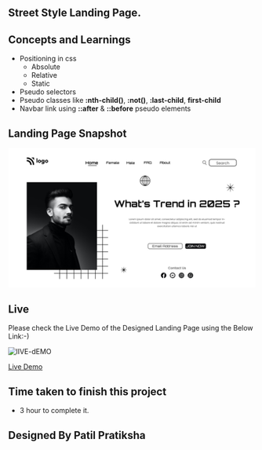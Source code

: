 ## Street Style Landing Page.

## Concepts and Learnings

- Positioning in css
    - Absolute
    - Relative
    - Static
- Pseudo selectors
- Pseudo classes like **:nth-child()**, **:not()**, **:last-child**, **first-child**
- Navbar link using **::after** & **::before** pseudo elements

## Landing Page Snapshot
![Snapshot](1.png)



## Live

Please check the Live Demo of the Designed Landing Page using the Below Link:-)

![lIVE-dEMO](https://img.shields.io/badge/Live_Demo-<COLOR>)

[Live Demo](https://live-proj-1.netlify.app/)


## Time taken to finish this project

-   3 hour to complete it.

## Designed By Patil Pratiksha
